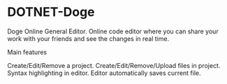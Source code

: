 # DOTNET-Doge
Doge Online General Editor.
Online code editor where you can share your work with your friends and see the changes in real time.

Main features

Create/Edit/Remove a project.
Create/Edit/Remove/Upload files in project.
Syntax highlighting in editor.
Editor automatically saves current file.
